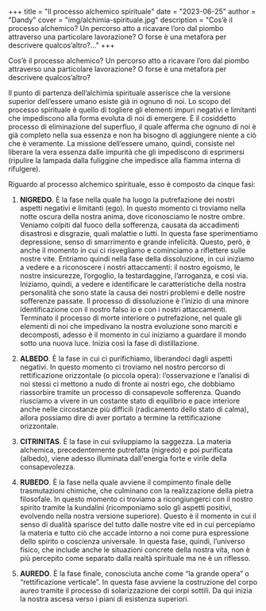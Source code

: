 +++
title = "Il processo alchemico spirituale"
date = "2023-06-25"
author = "Dandy"
cover = "img/alchimia-spirituale.jpg"
description = "Cos’è il processo alchemico? Un percorso atto a ricavare l’oro dal piombo attraverso una particolare lavorazione? O forse è una metafora per descrivere qualcos’altro?..."
+++

Cos’è il processo alchemico? Un percorso atto a ricavare l’oro dal piombo attraverso una particolare lavorazione? O forse è una metafora per descrivere qualcos’altro?

Il punto di partenza dell’alchimia spirituale asserisce che la versione superior dell’essere umano esiste già in ognuno di noi. Lo scopo del processo spirituale è quello di togliere gli elementi impuri negativi e limitanti che impediscono alla forma evoluta di noi di emergere. È il cosiddetto processo di eliminazione del superfluo, il quale afferma che ognuno di noi è già completo nella sua essenza e non ha bisogno di aggiungere niente a ciò che è veramente. La missione dell’essere umano, quindi, consiste nel liberare la vera essenza dalle impurità che gli impediscono di esprimersi (ripulire la lampada dalla fuliggine che impedisce alla fiamma interna di rifulgere).

Riguardo al processo alchemico spirituale, esso è composto da cinque fasi:

1. **NIGREDO**. È la fase nella quale ha luogo la putrefazione dei nostri aspetti negativi e limitanti (ego). In questo momento ci troviamo nella notte oscura della nostra anima, dove riconosciamo le nostre ombre. Veniamo colpiti dal fuoco della sofferenza, causata da accadimenti disastrosi e disgrazie, quali malattie o lutti. In questa fase sperimentiamo depressione, senso di smarrimento e grande infelicità. Questo, però, è anche il momento in cui ci risvegliamo e cominciamo a riflettere sulle nostre vite. Entriamo quindi nella fase della dissoluzione, in cui iniziamo a vedere e a riconoscere i nostri attaccamenti: il nostro egoismo, le nostre insicurezze, l’orgoglio, la testardaggine, l’arroganza, e così via. Iniziamo, quindi, a vedere e identificare le caratteristiche della nostra personalità che sono state la causa dei nostri problemi e delle nostre sofferenze passate. Il processo di dissoluzione è l’inizio di una minore identificazione con il nostro falso io e con i nostri attaccamenti. Terminato il processo di morte interiore o putrefazione, nel quale gli elementi di noi che impedivano la nostra evoluzione sono marciti e decomposti, adesso è il momento in cui iniziamo a guardare il mondo sotto una nuova luce. Inizia così la fase di distillazione.

2. **ALBEDO**. È la fase in cui ci purifichiamo, liberandoci dagli aspetti negativi. In questo momento ci troviamo nel nostro percorso di rettificazione orizzontale (o piccola opera): l’osservazione e l’analisi di noi stessi ci mettono a nudo di fronte ai nostri ego, che dobbiamo riassorbire tramite un processo di consapevole sofferenza. Quando riusciamo a vivere in un costante stato di equilibrio e pace interiore anche nelle circostanze più difficili (radicamento dello stato di calma), allora possiamo dire di aver portato a termine la rettificazione orizzontale.

3. **CITRINITAS**. È la fase in cui sviluppiamo la saggezza. La materia alchemica, precedentemente  putrefatta (nigredo) e poi purificata (albedo), viene adesso  illuminata dall'energia forte e virile della consapevolezza.

4. **RUBEDO**. È la fase nella quale avviene il compimento finale delle trasmutazioni chimiche, che culminano con la realizzazione della pietra filosofale. In questo momento ci troviamo a ricongiungerci con il nostro spirito tramite la kundalini (ricomponiamo solo gli aspetti positivi, evolvendo nella nostra versione superiore). Questo è il momento in cui il senso di dualità sparisce del tutto dalle nostre vite ed in cui percepiamo la materia e tutto ciò che accade intorno a noi come pura espressione dello spirito o coscienza universale. In questa fase, quindi, l’universo fisico, che include anche le situazioni concrete della nostra vita, non è più percepito come separato dalla realtà spirituale ma ne è un riflesso.

6. **AUREDO**. È la fase finale, conosciuta  anche come “la grande opera” o “rettificazione verticale”. In questa fase avviene la costruzione del corpo aureo tramite il processo di solarizzazione dei corpi sottili. Da qui inizia la nostra ascesa verso i piani di esistenza superiori. 
